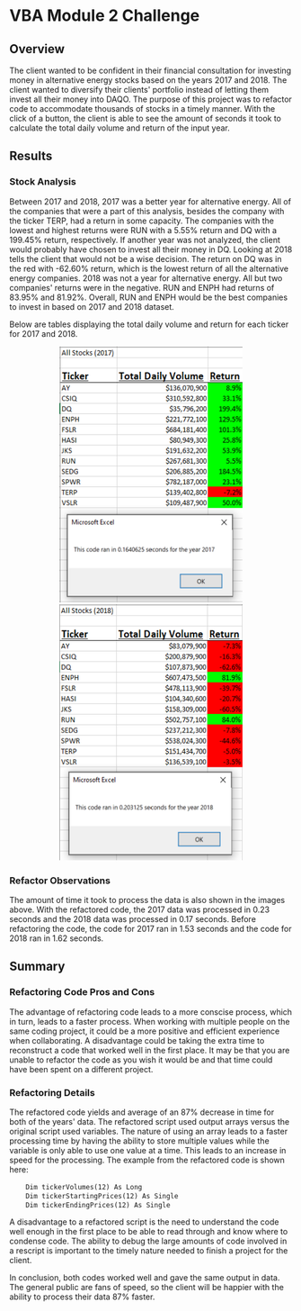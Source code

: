 # VBA Module 2 Challenge
## Overview
The client wanted to be confident in their financial consultation for investing money in alternative energy stocks based on the years 2017 and 2018. The client wanted to diversify their clients' portfolio instead of letting them invest all their money into DAQO. The purpose of this project was to refactor code to accommodate thousands of stocks in a timely manner. With the click of a button, the client is able to see the amount of seconds it took to calculate the total daily volume and return of the input year.  

## Results
### Stock Analysis
Between 2017 and 2018, 2017 was a better year for alternative energy. All of the companies that were a part of this analysis, besides the company with the ticker TERP, had a return in some capacity. The companies with the lowest and highest returns were RUN with a 5.55% return and DQ with a 199.45% return, respectively. If another year was not analyzed, the client would probably have chosen to invest all their money in DQ. Looking at 2018 tells the client that would not be a wise decision. The return on DQ was in the red with -62.60% return, which is the lowest return of all the alternative energy companies. 2018 was not a year for alternative energy. All but two companies' returns were in the negative. RUN and ENPH had returns of 83.95% and 81.92%. Overall, RUN and ENPH would be the best companies to invest in based on 2017 and 2018 dataset. 

Below are tables displaying the total daily volume and return for each ticker for 2017 and 2018. 

<p align="center">
  <img src="Resources/VBA_Challenge_2017.png" width="326" height="455">
  <img src="Resources/VBA_Challenge_2018.png" width="326" height="455">
 </p>


### Refactor Observations
The amount of time it took to process the data is also shown in the images above. With the refactored code, the 2017 data was processed in 0.23 seconds and the 2018 data was processed in 0.17 seconds. Before refactoring the code, the code for 2017 ran in 1.53 seconds and the code for 2018 ran in 1.62 seconds.

## Summary
### Refactoring Code Pros and Cons
The advantage of refactoring code leads to a more conscise process, which in turn, leads to a faster process. When working with multiple people on the same coding project, it could be a more positive and efficient experience when collaborating. A disadvantage could be taking the extra time to reconstruct a code that worked well in the first place. It may be that you are unable to refactor the code as you wish it would be and that time could have been spent on a different project. 

### Refactoring Details
The refactored code yields and average of an 87% decrease in time for both of the years' data. The refactored script used output arrays versus the original script used variables. The nature of using an array leads to a faster processing time by having the ability to store multiple values while the variable is only able to use one value at a time. This leads to an increase in speed for the processing. The example from the refactored code is shown here:

```
    Dim tickerVolumes(12) As Long
    Dim tickerStartingPrices(12) As Single
    Dim tickerEndingPrices(12) As Single
```

A disadvantage to a refactored script is the need to understand the code well enough in the first place to be able to read through and know where to condense code. The ability to debug the large amounts of code involved in a rescript is important to the timely nature needed to finish a project for the client.

In conclusion, both codes worked well and gave the same output in data. The general public are fans of speed, so the client will be happier with the ability to process their data 87% faster.
